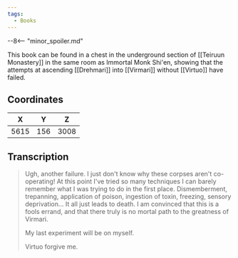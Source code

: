 ```yaml
---
tags:
  - Books
---
```


--8<-- "minor_spoiler.md"

This book can be found in a chest in the underground section of [[Teiruun Monastery]] in the same room as Immortal Monk Shi'en, showing that the attempts at ascending [[Drehmari]] into [[Virmari]] without [[Virtuo]] have failed.

## Coordinates
| **X** | **Y** | **Z** |
| :---: | :---: | :---: |
| 5615  |  156  | 3008  |

## Transcription
> Ugh, another failure. I just don't know why these corpses aren't co-operating! At this point I've tried so many techniques I can barely remember what I was trying to do in the first place. Dismemberment, trepanning, application of poison, ingestion of toxin, freezing, sensory deprivation... It all just leads to death. I am convinced that this is a fools errand, and that there truly is no mortal path to the greatness of Virmari.
>
> My last experiment will be on myself.
>
> Virtuo forgive me.

